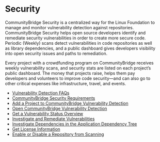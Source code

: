 # Security

CommunityBridge Security is a centralized way for the Linux Foundation to manage and monitor vulnerability detection against repositories. CommunityBridge Security helps open source developers identify and remediate security vulnerabilities in order to create more secure code. Periodic \(Weekly\) scans detect vulnerabilities in code repositories as well as library dependencies, and a public dashboard gives developers visibility into open security issues and paths to remediation.

Every project with a crowdfunding program on CommunityBridge receives weekly vulnerability scans, and security stats are listed on each project’s public dashboard. The money that projects raise, helps them pay developers and volunteers to improve code security—and can also go to other critical expenses like infrastructure, travel, and events. 

* [Vulnerability Detection FAQs](vulnerability-detection-faqs.md)
* [CommunityBridge Security Requirements](communitybridge-security-requirements/)
* [Add a Project to CommunityBridge Vulnerability Detection](add-a-project-to-communitybridge-vulnerability-detection/)
* [Open CommunityBridge Vulnerability Detection](open-communitybridge-vulnerability-detection.md)
* [Get a Vulnerability Status Overview](get-a-vulnerability-status-overview.md)
* [Investigate and Remediate Vulnerabilities](investigate-and-remediate-vulnerabilities.md)
* [Investigate Dependencies in the Application Dependency Tree](investigate-dependencies-in-the-application-dependency-tree.md)
* [Get License Information](get-license-information.md)
* [Enable or Disable a Repository from Scanning](enable-or-disable-a-repository-from-scanning.md)



